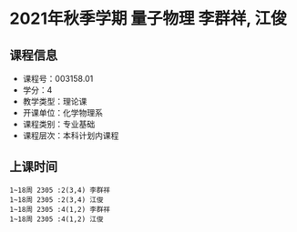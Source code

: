 # 2021年秋季学期 量子物理 李群祥, 江俊






## 课程信息

- 课程号：003158.01
- 学分：4
- 教学类型：理论课
- 开课单位：化学物理系
- 课程类别：专业基础
- 课程层次：本科计划内课程

## 上课时间

```
1~18周 2305 :2(3,4) 李群祥
1~18周 2305 :2(3,4) 江俊
1~18周 2305 :4(1,2) 李群祥
1~18周 2305 :4(1,2) 江俊
```

